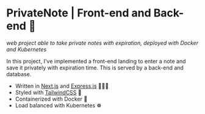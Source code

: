 # PrivateNote | Front-end and Back-end 📒
*web project able to take private notes with expiration, deployed with Docker and Kubernetes*

In this project, I've implemented a front-end landing to enter a note and save it privately with expiration time. This is served by a back-end and database.
- Written in [Next.js](https://nextjs.org/) and [Express.js](https://expressjs.com/) 🧑🏻‍💻
- Styled with [TailwindCSS](https://tailwindcss.com/) 💄
- Containerized with Docker 🐳
- Load balanced with Kubernetes ☸
